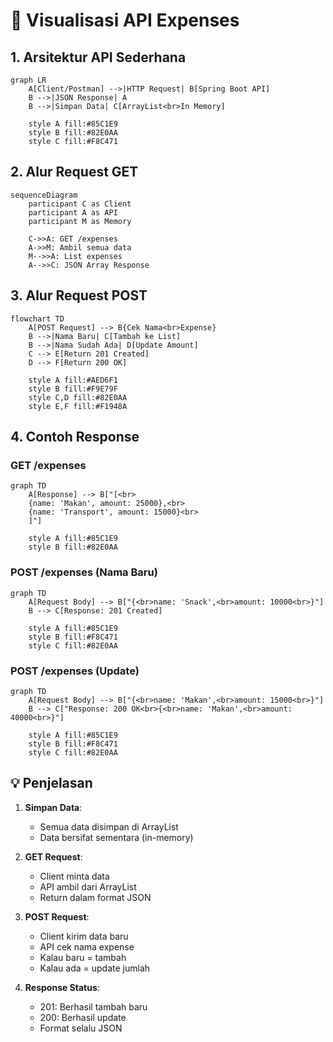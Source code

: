 # 📸 Visualisasi API Expenses

## 1. Arsitektur API Sederhana

```mermaid
graph LR
    A[Client/Postman] -->|HTTP Request| B[Spring Boot API]
    B -->|JSON Response| A
    B -->|Simpan Data| C[ArrayList<br>In Memory]

    style A fill:#85C1E9
    style B fill:#82E0AA
    style C fill:#F8C471
```

## 2. Alur Request GET

```mermaid
sequenceDiagram
    participant C as Client
    participant A as API
    participant M as Memory

    C->>A: GET /expenses
    A->>M: Ambil semua data
    M-->>A: List expenses
    A-->>C: JSON Array Response
```

## 3. Alur Request POST

```mermaid
flowchart TD
    A[POST Request] --> B{Cek Nama<br>Expense}
    B -->|Nama Baru| C[Tambah ke List]
    B -->|Nama Sudah Ada| D[Update Amount]
    C --> E[Return 201 Created]
    D --> F[Return 200 OK]

    style A fill:#AED6F1
    style B fill:#F9E79F
    style C,D fill:#82E0AA
    style E,F fill:#F1948A
```

## 4. Contoh Response

### GET /expenses

```mermaid
graph TD
    A[Response] --> B["[<br>
    {name: 'Makan', amount: 25000},<br>
    {name: 'Transport', amount: 15000}<br>
    ]"]

    style A fill:#85C1E9
    style B fill:#82E0AA
```

### POST /expenses (Nama Baru)

```mermaid
graph TD
    A[Request Body] --> B["{<br>name: 'Snack',<br>amount: 10000<br>}"]
    B --> C[Response: 201 Created]

    style A fill:#85C1E9
    style B fill:#F8C471
    style C fill:#82E0AA
```

### POST /expenses (Update)

```mermaid
graph TD
    A[Request Body] --> B["{<br>name: 'Makan',<br>amount: 15000<br>}"]
    B --> C["Response: 200 OK<br>{<br>name: 'Makan',<br>amount: 40000<br>}"]

    style A fill:#85C1E9
    style B fill:#F8C471
    style C fill:#82E0AA
```

## 💡 Penjelasan

1. **Simpan Data**:

   - Semua data disimpan di ArrayList
   - Data bersifat sementara (in-memory)

2. **GET Request**:

   - Client minta data
   - API ambil dari ArrayList
   - Return dalam format JSON

3. **POST Request**:

   - Client kirim data baru
   - API cek nama expense
   - Kalau baru = tambah
   - Kalau ada = update jumlah

4. **Response Status**:
   - 201: Berhasil tambah baru
   - 200: Berhasil update
   - Format selalu JSON
